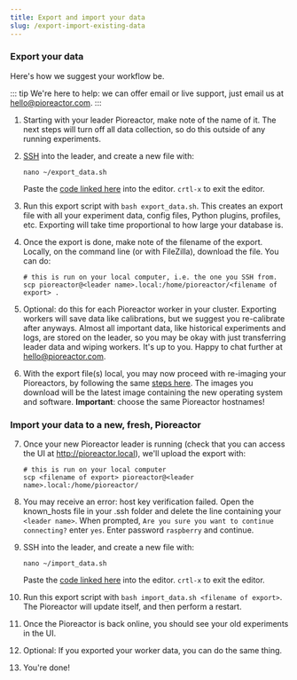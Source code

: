 ```yaml
---
title: Export and import your data
slug: /export-import-existing-data
---
```


### Export your data

Here's how we suggest your workflow be.

::: tip
We're here to help: we can offer email or live support, just email us at hello@pioreactor.com.
:::

1. Starting with your leader Pioreactor, make note of the name of it. The next steps will turn off all data collection, so do this outside of any running experiments.
2. [SSH](https://docs.pioreactor.com/user-guide/accessing-raspberry-pi) into the leader, and create a new file with:
   ```
   nano ~/export_data.sh
   ```
   Paste the [code linked here](https://raw.githubusercontent.com/Pioreactor/pioreactor/develop/migration_scripts/export_data.sh) into the editor. `crtl-x` to exit the editor.
3. Run this export script with `bash export_data.sh`. This creates an export file with all your experiment data, config files, Python plugins, profiles, etc. Exporting will take time proportional to how large your database is.
4. Once the export is done, make note of the filename of the export. Locally, on the command line (or with FileZilla), download the file. You can do:
   ```
   # this is run on your local computer, i.e. the one you SSH from.
   scp pioreactor@<leader name>.local:/home/pioreactor/<filename of export> .
   ```
5. Optional: do this for each Pioreactor worker in your cluster. Exporting workers will save data like calibrations, but we suggest you re-calibrate after anyways. Almost all important data, like historical experiments and logs, are stored on the leader, so you may be okay with just transferring leader data and wiping workers. It's up to you. Happy to chat further at hello@pioreactor.com.

6. With the export file(s) local, you may now proceed with re-imaging your Pioreactors, by following the same [steps here](https://docs.pioreactor.com/user-guide/software-set-up). The images you download will be the latest image containing the new operating system and software. **Important**: choose the same Pioreactor hostnames!


### Import your data to a new, fresh, Pioreactor


7. Once your new Pioreactor leader is running (check that you can access the UI at http://pioreactor.local), we'll upload the export with:
   ```
   # this is run on your local computer
   scp <filename of export> pioreactor@<leader name>.local:/home/pioreactor/
   ```
   
8. You may receive an error: host key verification failed. Open the known_hosts file in your .ssh folder and delete the line containing your `<leader name>`.
   When prompted, `Are you sure you want to continue connecting?` enter `yes`.
   Enter password `raspberry` and continue.  
   
9. SSH into the leader, and create a new file with:
   ```
   nano ~/import_data.sh
   ```
   Paste the [code linked here](https://raw.githubusercontent.com/Pioreactor/pioreactor/develop/migration_scripts/import_data.sh) into the editor. `crtl-x` to exit the editor.
10. Run this export script with `bash import_data.sh <filename of export>`. The Pioreactor will update itself, and then perform a restart.
11. Once the Pioreactor is back online, you should see your old experiments in the UI.
12. Optional: If you exported your worker data, you can do the same thing.
13. You're done!
